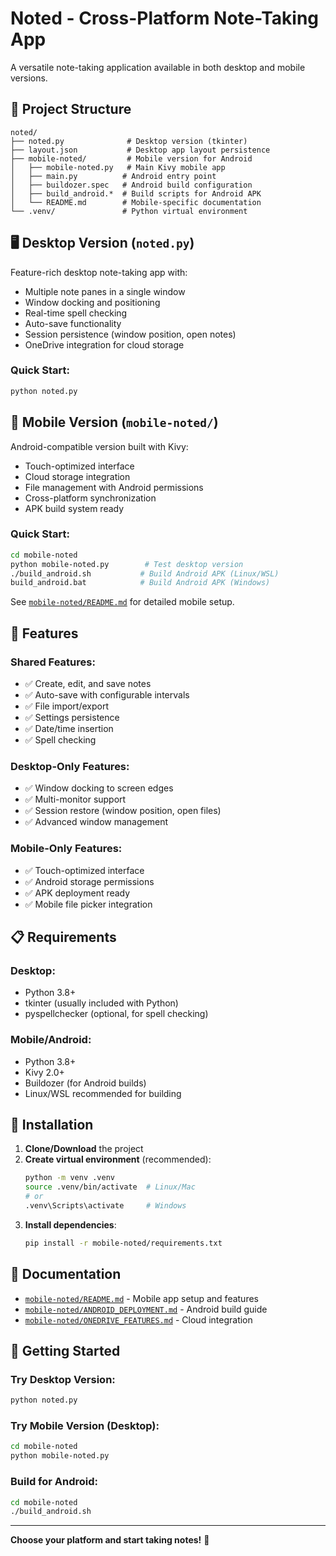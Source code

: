 # Noted - Cross-Platform Note-Taking App

A versatile note-taking application available in both desktop and mobile versions.

## 📁 Project Structure

```
noted/
├── noted.py              # Desktop version (tkinter)
├── layout.json           # Desktop app layout persistence
├── mobile-noted/         # Mobile version for Android
│   ├── mobile-noted.py   # Main Kivy mobile app
│   ├── main.py          # Android entry point
│   ├── buildozer.spec   # Android build configuration
│   ├── build_android.*  # Build scripts for Android APK
│   └── README.md        # Mobile-specific documentation
└── .venv/               # Python virtual environment
```

## 🖥️ **Desktop Version** (`noted.py`)

Feature-rich desktop note-taking app with:
- Multiple note panes in a single window
- Window docking and positioning
- Real-time spell checking
- Auto-save functionality
- Session persistence (window position, open notes)
- OneDrive integration for cloud storage

### Quick Start:
```bash
python noted.py
```

## 📱 **Mobile Version** (`mobile-noted/`)

Android-compatible version built with Kivy:
- Touch-optimized interface
- Cloud storage integration
- File management with Android permissions
- Cross-platform synchronization
- APK build system ready

### Quick Start:
```bash
cd mobile-noted
python mobile-noted.py        # Test desktop version
./build_android.sh           # Build Android APK (Linux/WSL)
build_android.bat            # Build Android APK (Windows)
```

See [`mobile-noted/README.md`](mobile-noted/README.md) for detailed mobile setup.

## 🚀 **Features**

### Shared Features:
- ✅ Create, edit, and save notes
- ✅ Auto-save with configurable intervals  
- ✅ File import/export
- ✅ Settings persistence
- ✅ Date/time insertion
- ✅ Spell checking

### Desktop-Only Features:
- ✅ Window docking to screen edges
- ✅ Multi-monitor support
- ✅ Session restore (window position, open files)
- ✅ Advanced window management

### Mobile-Only Features:
- ✅ Touch-optimized interface
- ✅ Android storage permissions
- ✅ APK deployment ready
- ✅ Mobile file picker integration

## 📋 **Requirements**

### Desktop:
- Python 3.8+
- tkinter (usually included with Python)
- pyspellchecker (optional, for spell checking)

### Mobile/Android:
- Python 3.8+
- Kivy 2.0+
- Buildozer (for Android builds)
- Linux/WSL recommended for building

## 🔧 **Installation**

1. **Clone/Download** the project
2. **Create virtual environment** (recommended):
   ```bash
   python -m venv .venv
   source .venv/bin/activate  # Linux/Mac
   # or
   .venv\Scripts\activate     # Windows
   ```
3. **Install dependencies**:
   ```bash
   pip install -r mobile-noted/requirements.txt
   ```

## 📖 **Documentation**

- [`mobile-noted/README.md`](mobile-noted/README.md) - Mobile app setup and features
- [`mobile-noted/ANDROID_DEPLOYMENT.md`](mobile-noted/ANDROID_DEPLOYMENT.md) - Android build guide
- [`mobile-noted/ONEDRIVE_FEATURES.md`](mobile-noted/ONEDRIVE_FEATURES.md) - Cloud integration

## 🎯 **Getting Started**

### Try Desktop Version:
```bash
python noted.py
```

### Try Mobile Version (Desktop):
```bash
cd mobile-noted
python mobile-noted.py
```

### Build for Android:
```bash
cd mobile-noted
./build_android.sh
```

---

**Choose your platform and start taking notes!** 📝
